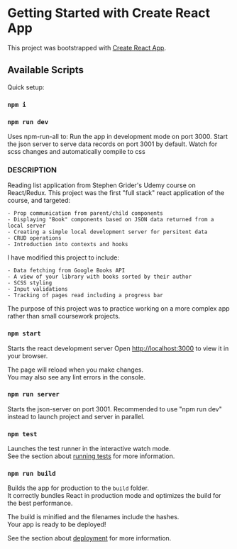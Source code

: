 # Getting Started with Create React App

This project was bootstrapped with [Create React App](https://github.com/facebook/create-react-app).

## Available Scripts

Quick setup:

### `npm i`
### `npm run dev`

Uses npm-run-all to:
Run the app in development mode on port 3000.
Start the json server to serve data records on port 3001 by default.
Watch for scss changes and automatically compile to css

### DESCRIPTION

Reading list application from Stephen Grider's Udemy course on React/Redux.
This project was the first "full stack" react application of the course, and targeted:

    - Prop communication from parent/child components
    - Displaying "Book" components based on JSON data returned from a local server
    - Creating a simple local development server for persitent data
    - CRUD operations
    - Introduction into contexts and hooks

I have modified this project to include:

    - Data fetching from Google Books API
    - A view of your library with books sorted by their author
    - SCSS styling
    - Input validations 
    - Tracking of pages read including a progress bar

The purpose of this project was to practice working on a more complex app rather than small coursework projects.

### `npm start`

Starts the react development server
Open [http://localhost:3000](http://localhost:3000) to view it in your browser.

The page will reload when you make changes.\
You may also see any lint errors in the console.

### `npm run server`

Starts the json-server on port 3001. Recommended to use "npm run dev" instead to launch project and server in parallel.

### `npm test`

Launches the test runner in the interactive watch mode.\
See the section about [running tests](https://facebook.github.io/create-react-app/docs/running-tests) for more information.

### `npm run build`

Builds the app for production to the `build` folder.\
It correctly bundles React in production mode and optimizes the build for the best performance.

The build is minified and the filenames include the hashes.\
Your app is ready to be deployed!

See the section about [deployment](https://facebook.github.io/create-react-app/docs/deployment) for more information.


